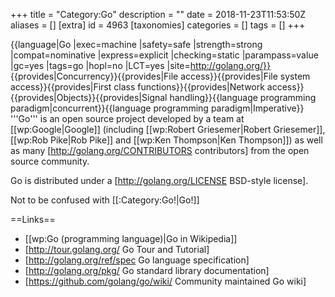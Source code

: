 +++
title = "Category:Go"
description = ""
date = 2018-11-23T11:53:50Z
aliases = []
[extra]
id = 4963
[taxonomies]
categories = []
tags = []
+++

{{language|Go
|exec=machine
|safety=safe
|strength=strong
|compat=nominative
|express=explicit
|checking=static
|parampass=value
|gc=yes
|tags=go
|hopl=no
|LCT=yes
|site=http://golang.org/}}
{{provides|Concurrency}}{{provides|File access}}{{provides|File system access}}{{provides|First class functions}}{{provides|Network access}}{{provides|Objects}}{{provides|Signal handling}}{{language programming paradigm|concurrent}}{{language programming paradigm|Imperative}}
'''Go''' is an open source project developed by a team at [[wp:Google|Google]] (including [[wp:Robert Griesemer|Robert Griesemer]], [[wp:Rob Pike|Rob Pike]] and [[wp:Ken Thompson|Ken Thompson]]) as well as many [http://golang.org/CONTRIBUTORS contributors] from the open source community.

Go is distributed under a [http://golang.org/LICENSE BSD-style license].

Not to be confused with [[:Category:Go!|Go!]]

==Links==
* [[wp:Go (programming language)|Go in Wikipedia]]
* [http://tour.golang.org/ Go Tour and Tutorial]
* [http://golang.org/ref/spec Go language specification]
* [http://golang.org/pkg/ Go standard library documentation]
* [https://github.com/golang/go/wiki/ Community maintained Go wiki]
